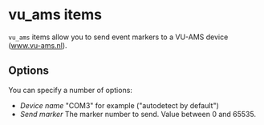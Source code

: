 # vu_ams items

`vu_ams` items allow you to send event markers to a VU-AMS device (www.vu-ams.nl).

## Options

You can specify a number of options:

- *Device name* "COM3" for example ("autodetect by default")
- *Send marker* The marker number to send. Value between 0 and 65535.
